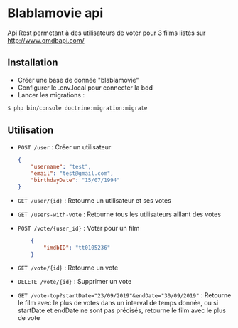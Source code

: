 # Blablamovie api
Api Rest permetant à des utilisateurs de voter pour 3 films listés sur http://www.omdbapi.com/ 

## Installation
- Créer une base de donnée "blablamovie"
- Configurer le .env.local pour connecter la bdd
- Lancer les migrations : 
```bash
$ php bin/console doctrine:migration:migrate
```

## Utilisation
- `POST /user` : Créer un utilisateur
    ```json
    {
        "username": "test",
        "email": "test@gmail.com",
        "birthdayDate": "15/07/1994"
    }
    ```
- `GET /user/{id}` : Retourne un utilisateur et ses votes
    
- `GET /users-with-vote` : Retourne tous les utilisateurs aillant des votes
    
- `POST /vote/{user_id}` : Voter pour un film
    ```json
        {
            "imdbID": "tt0105236"
        }
    ```
    
- `GET /vote/{id}` : Retourne un vote
    
- `DELETE /vote/{id}` : Supprimer un vote
    
- `GET /vote-top?startDate="23/09/2019"&endDate="30/09/2019"` : Retourne le film avec le plus de votes dans un interval de temps donnée, ou si startDate et endDate ne sont pas précisés, retourne le film avec le plus de vote
